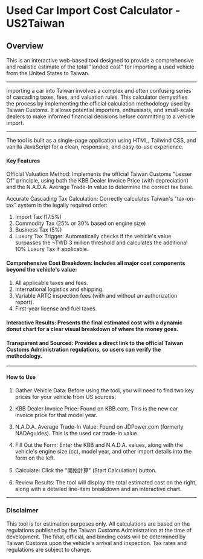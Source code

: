 # Used Car Import Cost Calculator - US2Taiwan
## Overview
This is an interactive web-based tool designed to provide a comprehensive and realistic estimate of the total "landed cost" for importing a used vehicle from the United States to Taiwan.

-----------------------------------------------------------------------
Importing a car into Taiwan involves a complex and often confusing series of cascading taxes, fees, and valuation rules. This calculator demystifies the process by implementing the official calculation methodology used by Taiwan Customs. It allows potential importers, enthusiasts, and small-scale dealers to make informed financial decisions before committing to a vehicle import.

------------------------------------------------------------------------
The tool is built as a single-page application using HTML, Tailwind CSS, and vanilla JavaScript for a clean, responsive, and easy-to-use experience.


#### Key Features
Official Valuation Method: Implements the official Taiwan Customs "Lesser Of" principle, using both the KBB Dealer Invoice Price (with depreciation) and the N.A.D.A. Average Trade-In value to determine the correct tax base.

Accurate Cascading Tax Calculation: 
Correctly calculates Taiwan's "tax-on-tax" system in the legally required order:

1. Import Tax (17.5%)
2. Commodity Tax (25% or 30% based on engine size)
3. Business Tax (5%)
4. Luxury Tax Trigger: Automatically checks if the vehicle's value surpasses the ~TWD 3 million threshold and calculates the additional 10% Luxury Tax if applicable.

#### Comprehensive Cost Breakdown: Includes all major cost components beyond the vehicle's value:

1. All applicable taxes and fees.
2. International logistics and shipping.
3. Variable ARTC inspection fees (with and without an authorization report).
4. First-year license and fuel taxes.

#### Interactive Results: Presents the final estimated cost with a dynamic donut chart for a clear visual breakdown of where the money goes.

#### Transparent and Sourced: Provides a direct link to the official Taiwan Customs Administration regulations, so users can verify the methodology.

-------------------------------------------------------------------------
#### How to Use

1. Gather Vehicle Data: Before using the tool, you will need to find two key prices for your vehicle from US sources:

2. KBB Dealer Invoice Price: Found on KBB.com. This is the new car invoice price for that model year.

3. N.A.D.A. Average Trade-In Value: Found on JDPower.com (formerly NADAguides). This is the used car trade-in value.

4. Fill Out the Form: Enter the KBB and N.A.D.A. values, along with the vehicle's engine size (cc), model year, and other import details into the form on the left.

5. Calculate: Click the "開始計算" (Start Calculation) button.

6. Review Results: The tool will display the total estimated cost on the right, along with a detailed line-item breakdown and an interactive chart.

---------------------------------------------------------------------------
### Disclaimer
This tool is for estimation purposes only. All calculations are based on the regulations published by the Taiwan Customs Administration at the time of development. The final, official, and binding costs will be determined by Taiwan Customs upon the vehicle's arrival and inspection. Tax rates and regulations are subject to change.
